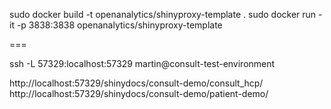 sudo docker build -t openanalytics/shinyproxy-template .
sudo docker run -it -p 3838:3838 openanalytics/shinyproxy-template

===

ssh -L 57329:localhost:57329 martin@consult-test-environment

http://localhost:57329/shinydocs/consult-demo/consult_hcp/
http://localhost:57329/shinydocs/consult-demo/patient-demo/
